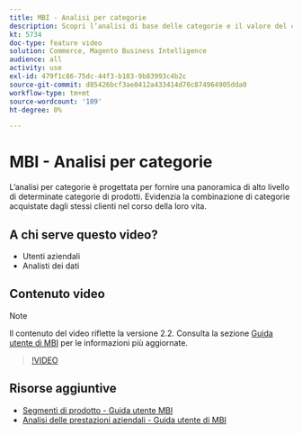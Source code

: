 ```yaml
---
title: MBI - Analisi per categorie
description: Scopri l’analisi di base delle categorie e il valore del ciclo di vita del cliente.
kt: 5734
doc-type: feature video
solution: Commerce, Magento Business Intelligence
audience: all
activity: use
exl-id: 479f1c86-75dc-44f3-b183-9b83993c4b2c
source-git-commit: d85426bcf3ae0412a433414d70c874964905dda0
workflow-type: tm+mt
source-wordcount: '109'
ht-degree: 0%

---
```


# MBI - Analisi per categorie

L’analisi per categorie è progettata per fornire una panoramica di alto livello di determinate categorie di prodotti. Evidenzia la combinazione di categorie acquistate dagli stessi clienti nel corso della loro vita.

## A chi serve questo video?

- Utenti aziendali
- Analisti dei dati

## Contenuto video

>[!NOTE]
>
>Il contenuto del video riflette la versione 2.2. Consulta la sezione [Guida utente di MBI](https://experienceleague.adobe.com/docs/commerce-business-intelligence/mbi/guide-overview.html) per le informazioni più aggiornate.

>[!VIDEO](https://video.tv.adobe.com/v/37904?quality=12&learn=on)

## Risorse aggiuntive

- [Segmenti di prodotto - Guida utente MBI](https://experienceleague.adobe.com/docs/commerce-business-intelligence/mbi/best-practices/data/segment-filter.html#product-segments)
- [Analisi delle prestazioni aziendali - Guida utente di MBI](https://experienceleague.adobe.com/docs/commerce-business-intelligence/mbi/analyze/customers/rfm-analysis.html)
